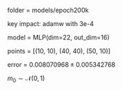 folder = models/epoch200k

key impact: adamw with 3e-4

model = MLP(dim=22, out_dim=16)

points = [(10, 10), (40, 40), (50, 10)]

error = $0.008070968 \pm 0.005342768$

$m_0 \sim \mathcal{N}(0,1)$
